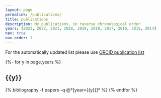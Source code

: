 ```yaml
---
layout: page
permalink: /publications/
title: publications
description: My publications, in reverse chronological order
years: [2023, 2022, 2021, 2020, 2019, 2018, 2017, 2016, 2015, 2014]
nav: true
nav_order: 1
---
```

For the automatically updated list please use
[ORCID publication list](https://orcid.org/0000-0001-8211-8608)

<div class="publications">

{%- for y in page.years %}
  <h2 class="year">{{y}}</h2>
  {% bibliography -f papers -q @*[year={{y}}]* %}
{% endfor %}

</div>
